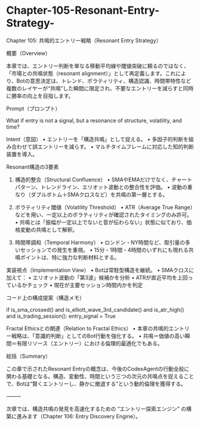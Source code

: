 # Chapter-105-Resonant-Entry-Strategy-

Chapter 105: 共鳴的エントリー戦略（Resonant Entry Strategy）

概要（Overview）

本章では、エントリー判断を単なる移動平均線や閾値突破に頼るのではなく、「市場との共鳴状態（resonant alignment）」として再定義します。これにより、Botの意思決定は、トレンド、ボラティリティ、構造認識、時間帯特性など複数のレイヤーが“共鳴”した瞬間に限定され、不要なエントリーを減らすと同時に勝率の向上を目指します。

Prompt（プロンプト）

What if entry is not a signal, but a resonance of structure, volatility, and time?

Intent（意図）
	•	エントリーを「構造共鳴」として捉える。
	•	多因子的判断を組み合わせて誤エントリーを減らす。
	•	マルチタイムフレームに対応した知的判断装置を導入。

Resonant構造の3要素

1. 構造的整合（Structural Confluence）
	•	SMAやEMAだけでなく、チャートパターン、トレンドライン、エリオット波動との整合性を評価。
	•	波動の重なり（ダブルボトム＋SMAクロスなど）を共鳴の第一層とする。

2. ボラティリティ閾値（Volatility Threshold）
	•	ATR（Average True Range）などを用い、一定以上のボラティリティが確認されたタイミングのみ許可。
	•	共鳴とは「振幅が一定以上でないと音が伝わらない」状態に似ており、価格変動の共鳴として解釈。

3. 時間帯調和（Temporal Harmony）
	•	ロンドン・NY時間など、取引量の多いセッションでの発生を重視。
	•	15分・1時間・4時間のいずれにも現れる共鳴ポイントは、特に強力な判断材料とする。

実装視点（Implementation View）
	•	Botは常駐型構造を継続。
	•	SMAクロスに加えて：
	•	エリオット波動の「第3波」候補かを分析
	•	ATRが直近平均を上回っているかチェック
	•	現在が主要セッション時間内かを判定

コード上の構成提案（構造メモ）

if is_sma_crossed() and is_elliott_wave_3rd_candidate() and is_atr_high() and is_trading_session():
    entry_signal = True

Fractal Ethicsとの関連（Relation to Fractal Ethics）
	•	本章の共鳴的エントリー戦略は、「意識的判断」としてのBot行動を強化する。
	•	共鳴＝価値の高い瞬間＝有限リソース（エントリー）における倫理的最適化でもある。

総括（Summary）

この章で示されたResonant Entryの概念は、今後のCodexAgentの行動全般に関わる基礎となる。構造、変動性、時間という三つの次元の共鳴点を捉えることで、Botは“賢くエントリーし、静かに撤退する”という動的倫理を獲得する。

⸻

次章では、構造共鳴の発見を高速化するための “エントリー探索エンジン” の構築に進みます（Chapter 106: Entry Discovery Engine）。
